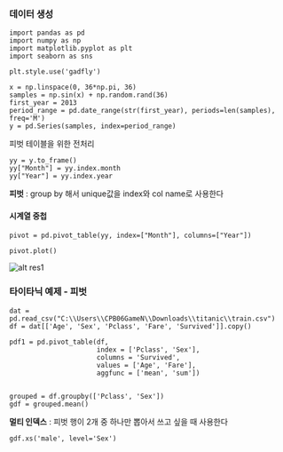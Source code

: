 ### 데이터 생성
```
import pandas as pd
import numpy as np
import matplotlib.pyplot as plt
import seaborn as sns

plt.style.use('gadfly')
```
```Sage
x = np.linspace(0, 36*np.pi, 36)
samples = np.sin(x) + np.random.rand(36)
first_year = 2013
period_range = pd.date_range(str(first_year), periods=len(samples), freq='M')
y = pd.Series(samples, index=period_range)
```

피벗 테이블을 위한 전처리
```sage
yy = y.to_frame()
yy["Month"] = yy.index.month
yy["Year"] = yy.index.year
```

**피벗** : group by 해서 unique값을 index와 col name로 사용한다

#### 시계열 중첩
```sage
pivot = pd.pivot_table(yy, index=["Month"], columns=["Year"])

pivot.plot()
```
![alt res1](/img/seasonal_plot.png)

### 타이타닉 예제 - 피벗
```sage
dat = pd.read_csv("C:\\Users\\CPB06GameN\\Downloads\\titanic\\train.csv")
df = dat[['Age', 'Sex', 'Pclass', 'Fare', 'Survived']].copy()

pdf1 = pd.pivot_table(df,
                      index = ['Pclass', 'Sex'],
                      columns = 'Survived',
                      values = ['Age', 'Fare'],
                      aggfunc = ['mean', 'sum'])


grouped = df.groupby(['Pclass', 'Sex'])
gdf = grouped.mean()
```
**멀티 인덱스** : 피벗 행이 2개 중 하나만 뽑아서 쓰고 싶을 때 사용한다
```sage
gdf.xs('male', level='Sex')
```

